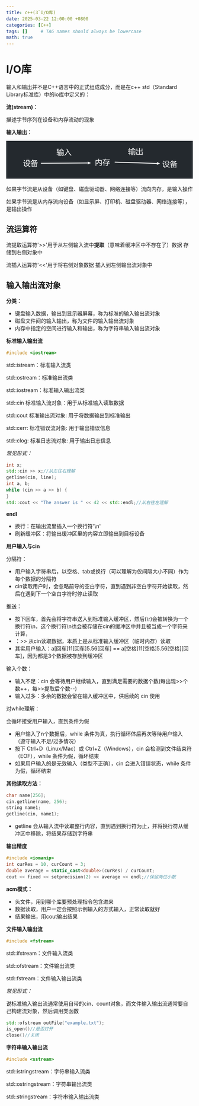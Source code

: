```yaml
---
title: c++(3`I/O库)
date: 2025-03-22 12:00:00 +0800
categories: [C++]
tags: []     # TAG names should always be lowercase
math: true
---
```

# I/O库

输入和输出并不是C++语言中的正式组成成分，而是在c++ std（Standard Library标准库）中的io库中定义的：

**流(stream)：**

描述字节序列在设备和内存流动的现象

**输入输出：**

![1742627505358](/assets/img/blog/c++/输入输出.png)

如果字节流是从设备（如键盘、磁盘驱动器、网络连接等）流向内存，是输入操作

如果字节流是从内存流向设备（如显示屏、打印机、磁盘驱动器、网络连接等），是输出操作

## 流运算符

流提取运算符'>>'用于从左侧输入流中**提取**（意味着缓冲区中不存在了）数据 存储到右侧对象中

流插入运算符'<<'用于将右侧对象数据 插入到左侧输出流对象中

## 输入输出流对象

**分类：**

* 键盘输入数据，输出到显示器屏幕，称为标准的输入输出流对象
* 磁盘文件间的输入输出，称为文件的输入输出流对象
* 内存中指定的空间进行输入和输出，称为字符串输入输出流对象

**标准输入输出流**

```c++
#include <iostream>
```

std::istream：标准输入流类

std::ostream：标准输出流类

std::iostream：标准输入输出流类

std::cin 标准输入流对象：用于从标准输入读取数据

std::cout 标准输出流对象: 用于将数据输出到标准输出

std::cerr: 标准错误流对象: 用于输出错误信息

std::clog: 标准日志流对象: 用于输出日志信息

_常见形式：_

```c++
int x;
std::cin >> x;//从左往右理解
getline(cin, line);
int a, b;
while (cin >> a >> b) {
}
std::cout << "The answer is " << 42 << std::endl;//从右往左理解
```

**endl**

* 换行：在输出流里插入一个换行符'\n'
* 刷新缓冲区：将输出缓冲区里的内容立即输出到目标设备

**用户输入与cin**

分隔符：

* 用户输入字符串后，以空格、tab或换行（可以理解为仅间隔大小不同）作为每个数据的分隔符
* cin读取用户时，会忽略前导的空白字符，直到遇到非空白字符开始读取，然后在遇到下一个空白字符时停止读取

推送：

* 按下回车，首先会将字符串送入到标准输入缓冲区，然后(\r)会被转换为一个换行符\n，这个换行符\n也会被存储在cin的缓冲区中并且被当成一个字符来计算，
* ：>> 从cin读取数据，本质上是从标准输入缓冲区（临时内存）读取
* 其实用户输入：a[回车]11[回车]5.56[回车] == a[空格]11[空格]5.56[空格][回车]，因为都是3个数据被存放到缓冲区

输入个数：

* 输入不足：cin 会等待用户继续输入，直到满足需要的数据个数(每出现>>个数++，每>>提取后个数--)
* 输入过多：多余的数据会留在输入缓冲区中，供后续的 cin 使用

对while理解：

会循环接受用户输入，直到条件为假

* 用户输入了n个数据后，while 条件为真，执行循环体后再次等待用户输入（遵守输入不足/过多情况）
* 按下 Ctrl+D（Linux/Mac）或 Ctrl+Z（Windows），cin 会检测到文件结束符（EOF），while 条件为假，循环结束
* 如果用户输入的是无效输入（类型不正确），cin 会进入错误状态，while 条件为假，循环结束

**其他读取方法：**

```c++
char name[256]; 
cin.getline(name, 256);
string name1;
getline(cin, name1);
```

* getline 会从输入流中读取整行内容，直到遇到换行符为止，并将换行符从缓冲区中移除，将结果存储到字符串

**输出精度**

```c++
#include <iomanip>
int curRes = 10, curCount = 3;
double average = static_cast<double>(curRes) / curCount;
cout << fixed << setprecision(2) << average << endl;//保留两位小数
```

**acm模式：**

* 头文件，用到哪个库要预处理指令包含进来
* 数据读取，用户一定会按照示例输入的方式输入，正常读取就好
* 结果输出，用cout输出结果

**文件输入输出流**

```c++
#include <fstream>
```

std::ifstream：文件输入流类

std::ofstream：文件输出流类

std::fstream：文件输入输出流类

_常见形式：_

说标准输入输出流通常使用自带的cin、count对象，而文件输入输出流通常要自己构建流对象，然后调用类函数

```c++
std::ofstream outFile("example.txt");
is_open()//是否打开
close()//关闭
```

**字符串输入输出流**

```c++
#include <sstream>
```

std::istringstream：字符串输入流类

std::ostringstream：字符串输出流类

std::stringstream：字符串输入输出流类
